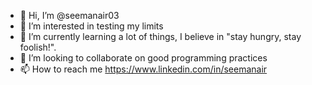 - 👋 Hi, I’m @seemanair03
- 👀 I’m interested in testing my limits
- 🌱 I’m currently learning a lot of things, I believe in "stay hungry, stay foolish!".
- 💞️ I’m looking to collaborate on good programming practices
- 📫 How to reach me https://www.linkedin.com/in/seemanair

<!---
seemanair03/seemanair03 is a ✨ special ✨ repository because its `README.md` (this file) appears on your GitHub profile.
You can click the Preview link to take a look at your changes.
--->
